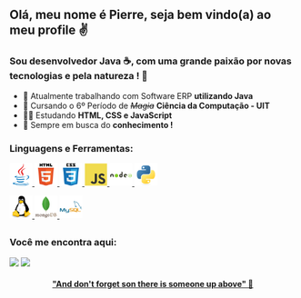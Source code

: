<h2 align="left">Olá, meu nome é Pierre, seja bem vindo(a) ao meu profile ✌️</h1>
<h3 align="left">Sou desenvolvedor Java ☕, com uma grande paixão por novas tecnologias e pela natureza ! 🌳</h3>

- 💼 Atualmente trabalhando com Software ERP **utilizando Java**
- 🧙 Cursando o 6º Período de *<s>Magia</s>* **Ciência da Computação - UIT**
- 👨‍💻 Estudando **HTML, CSS e JavaScript**
- 🌟 Sempre em busca do **conhecimento !**


<h3 align="left">Linguagens e Ferramentas:</h3>
<p align="left"> 
<a href="https://www.java.com" target="_blank"> <img src="https://raw.githubusercontent.com/devicons/devicon/master/icons/java/java-original.svg" alt="java" width="40" height="40"/> </a> <a href="https://www.w3.org/html/" target="_blank"> <img src="https://raw.githubusercontent.com/devicons/devicon/master/icons/html5/html5-original-wordmark.svg" alt="html5" width="40" height="40"/> </a> <a href="https://www.w3schools.com/css/" target="_blank"> <img src="https://raw.githubusercontent.com/devicons/devicon/master/icons/css3/css3-original-wordmark.svg" alt="css3" width="40" height="40"/> </a> <a href="https://developer.mozilla.org/en-US/docs/Web/JavaScript" target="_blank"> <img src="https://raw.githubusercontent.com/devicons/devicon/master/icons/javascript/javascript-original.svg" alt="javascript" width="40" height="40"/> </a> <a href="https://nodejs.org" target="_blank"> <img src="https://raw.githubusercontent.com/devicons/devicon/master/icons/nodejs/nodejs-original-wordmark.svg" alt="nodejs" width="40" height="40"/> </a> <a href="https://www.python.org" target="_blank"> <img src="https://raw.githubusercontent.com/devicons/devicon/master/icons/python/python-original.svg" alt="python" width="40" height="40"/> </a> </p> <a href="https://www.linux.org/" target="_blank"> <img src="https://raw.githubusercontent.com/devicons/devicon/master/icons/linux/linux-original.svg" alt="linux" width="40" height="40"/> </a><a href="https://www.mongodb.com/" target="_blank"> <img src="https://raw.githubusercontent.com/devicons/devicon/master/icons/mongodb/mongodb-original-wordmark.svg" alt="mongodb" width="40" height="40"/> </a> <a href="https://www.mysql.com/" target="_blank"> <img src="https://raw.githubusercontent.com/devicons/devicon/master/icons/mysql/mysql-original-wordmark.svg" alt="mysql" width="40" height="40"/> </a> 

##
<h3>Você me encontra aqui: </h3>
<a href="https://www.instagram.com/pierre_ao_2/" target="_blank"><img src="https://img.shields.io/badge/-Instagram-%23E4405F?style=for-the-badge&logo=instagram&logoColor=white" target="_blank"></a>
 <a href="https://www.linkedin.com/in/pierre-campos-dias-38577b165/" target="_blank"><img src="https://img.shields.io/badge/-LinkedIn-%230077B5?style=for-the-badge&logo=linkedin&logoColor=white" target="_blank">

<h4 align="center"> "And don't forget son there is someone up above" 🙌 </h4>

